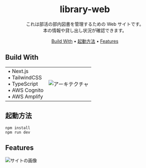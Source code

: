 # <div align="center">library-web</div>

<div align="center">これは部活の部内図書を管理するための Web サイトです。
<br>本の情報や貸し出し状況が確認できます。

[Build With](#build-with)  • [起動方法](#起動方法) • [Features](#features)
</div>

## Build With
<table> 
  <tr>
    <td>
      • Next.js <br> • TailwindCSS <br> • TypeScript <br> • AWS Cognito <br> • AWS Amplify
    </td>
    <td>
      <img src=https://github.com/kurakke/library-web/blob/feature/add-readme/src/assets/readme/architecture.png alt="アーキテクチャ">
    </td>
  </tr>
</table>

## 起動方法

```
npm install
npm run dev
```

## Features

<img src=https://github.com/kurakke/library-web/blob/feature/add-readme/src/assets/readme/site.png alt="サイトの画像">
